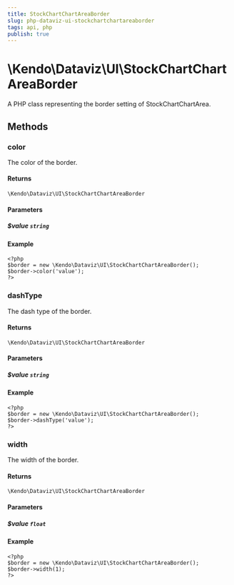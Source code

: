 ```yaml
---
title: StockChartChartAreaBorder
slug: php-dataviz-ui-stockchartchartareaborder
tags: api, php
publish: true
---
```


# \Kendo\Dataviz\UI\StockChartChartAreaBorder

A PHP class representing the border setting of StockChartChartArea.


## Methods

### color
The color of the border.

#### Returns
`\Kendo\Dataviz\UI\StockChartChartAreaBorder`

#### Parameters

##### $value `string`



#### Example 
    <?php
    $border = new \Kendo\Dataviz\UI\StockChartChartAreaBorder();
    $border->color('value');
    ?>

### dashType
The dash type of the border.

#### Returns
`\Kendo\Dataviz\UI\StockChartChartAreaBorder`

#### Parameters

##### $value `string`



#### Example 
    <?php
    $border = new \Kendo\Dataviz\UI\StockChartChartAreaBorder();
    $border->dashType('value');
    ?>

### width
The width of the border.

#### Returns
`\Kendo\Dataviz\UI\StockChartChartAreaBorder`

#### Parameters

##### $value `float`



#### Example 
    <?php
    $border = new \Kendo\Dataviz\UI\StockChartChartAreaBorder();
    $border->width(1);
    ?>

 
